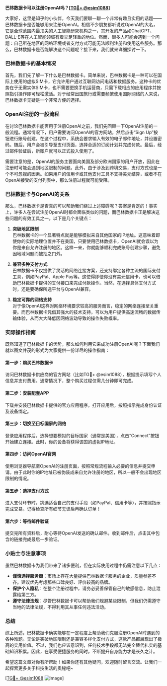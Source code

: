 **巴林数据卡可以注册OpenAI吗？[[TG💪+ @esim1088](https://t.me/s/esim1088)]**

大家好，这里是知乎的小伙伴，今天我们要聊一聊一个非常有趣且实用的话题——巴林数据卡是否能够用来注册OpenAI。相信不少朋友都听说过OpenAI的大名，它是全球范围内最顶尖的人工智能研究机构之一，其开发的产品如ChatGPT、DALL-E等在人工智能领域有着举足轻重的地位。然而，很多人可能会遇到一个问题：自己所在地区的网络环境或者支付方式可能无法顺利注册和使用这些服务。那么，巴林数据卡是否能解决这个问题呢？接下来，我们就来详细探讨一下。

### 巴林数据卡的基本情况

首先，我们先了解一下什么是巴林数据卡。简单来说，巴林数据卡是一种可以在国际上使用的虚拟SIM卡，它允许用户通过互联网访问电话和数据服务。这种卡的优势在于无需实体SIM卡，也不需要更换手机运营商，只需下载相应的应用程序并按照指引操作即可轻松激活。对于经常出国旅行或需要频繁使用国际网络的人来说，巴林数据卡无疑是一个非常方便的选择。

### OpenAI注册的一般流程

在讨论巴林数据卡能否用于注册OpenAI之前，我们先回顾一下OpenAI注册的一般流程。通常情况下，用户需要访问OpenAI的官方网站，然后点击“Sign Up”按钮进行账号创建。在这个过程中，系统会要求输入有效的电子邮件地址，并设置密码。随后，用户会被引导至支付页面，选择合适的订阅计划并完成付款。最后，经过邮件验证后，新账户就可以正式投入使用了。

需要注意的是，OpenAI的服务主要面向美国及部分欧洲国家的用户开放，因此在注册时可能会遇到地区限制的问题。此外，由于涉及到跨境交易，支付方式也是一个不可忽视的因素。如果用户的信用卡或其他支付工具不支持美元结算，或者不在OpenAI接受的支付列表中，那么注册过程就可能受阻。

### 巴林数据卡与OpenAI的关系

那么，巴林数据卡是否真的可以帮助我们绕过上述障碍呢？答案是肯定的！事实上，许多人在尝试注册OpenAI时都会面临类似的问题，而巴林数据卡正是解决这些问题的有效工具之一。以下是几个关键点：

1. **突破地区限制**  
   巴林数据卡的一个显著特点就是能够模拟来自其他国家的IP地址。这意味着即使你的实际地理位置并不在美国，只要使用巴林数据卡，OpenAI就会误以为你是来自允许注册的地区。这样一来，你就能够顺利完成账号创建步骤，避免因地域问题而被拒之门外。

2. **兼容多种支付方式**  
   巴林数据卡不仅提供了灵活的网络连接方案，还支持绑定各种主流的国际支付工具，例如PayPal、Apple Pay等。这使得即便你没有美元信用卡，也可以借助巴林数据卡提供的支付接口来完成付款操作。当然，在选择具体支付方式时，还是要确保所选平台与OpenAI兼容。

3. **稳定可靠的网络支持**  
   对于像OpenAI这样对网络环境要求较高的服务而言，稳定的网络连接至关重要。而巴林数据卡凭借其强大的技术支持，可以为用户提供高速流畅的数据传输体验，从而大大降低因网络波动导致的操作失败概率。

### 实际操作指南

既然知道了巴林数据卡的优势，那么如何利用它来成功注册OpenAI呢？下面我们就以图文并茂的形式为大家提供一份详尽的操作指南：

#### 第一步：购买巴林数据卡
访问巴林数据卡供应商的官方网站（比如TG💪+ @esim1088），根据提示填写个人信息并支付费用。通常情况下，整个购买过程仅需几分钟即可完成。

#### 第二步：安装配套APP
下载并安装巴林数据卡提供的官方应用程序。打开应用后，按照指示完成身份认证及设备绑定。

#### 第三步：切换至目标国家的网络
登录应用程序后，选择想要模拟的目标国家（通常是美国），点击“Connect”按钮开始建立连接。此时，你的设备将获得该国的虚拟IP地址。

#### 第四步：访问OpenAI官网
使用浏览器导航至OpenAI的注册页面，按照常规流程输入必要的信息并提交申请。由于此时你的IP地址已被伪装成来自允许注册的地区，所以一般不会出现地区限制的情况。

#### 第五步：选择支付方式
进入支付环节时，挑选适合自己的支付手段（如PayPal、信用卡等），并按照指示完成交易。记得检查所有细节无误后再确认订单！

#### 第六步：等待邮件验证
提交完所有资料后，耐心等待OpenAI发送的确认邮件。收到邮件后，点击其中包含的链接完成最后一步验证。

### 小贴士与注意事项

虽然巴林数据卡为我们带来了诸多便利，但在实际使用过程中仍需注意以下几点：

- **谨慎选择服务商**：市场上存在大量提供巴林数据卡服务的企业，质量参差不齐。建议优先考虑那些口碑良好、评价较高的品牌。
- **保护个人隐私**：在整个注册过程中，请务必妥善保管自己的敏感信息，防止泄露给第三方。
- **遵守法律法规**：尽管巴林数据卡可以帮助我们规避某些限制，但我们仍需遵守当地的法律法规，不得利用其从事任何违法活动。

### 总结

综上所述，巴林数据卡确实能够在一定程度上帮助我们克服注册OpenAI时遇到的各种难题。无论是突破地区限制还是兼容多样化支付方式，这款产品都展现出了极高的实用价值。不过，我们也应该意识到，任何技术手段都无法完全替代扎实的基础知识积累。因此，在享受便捷服务的同时，不断提升自身能力才是长久之计。

希望这篇文章对你有所帮助！如果你还有其他疑问，欢迎随时留言交流。让我们一起探索更多关于科技生活的奥秘吧~

[[TG💪+ @esim1088](https://t.me/s/esim1088) ![Image](https://i.postimg.cc/4NQfJmqS/Snipaste-2025-05-13-00-14-12.png)]